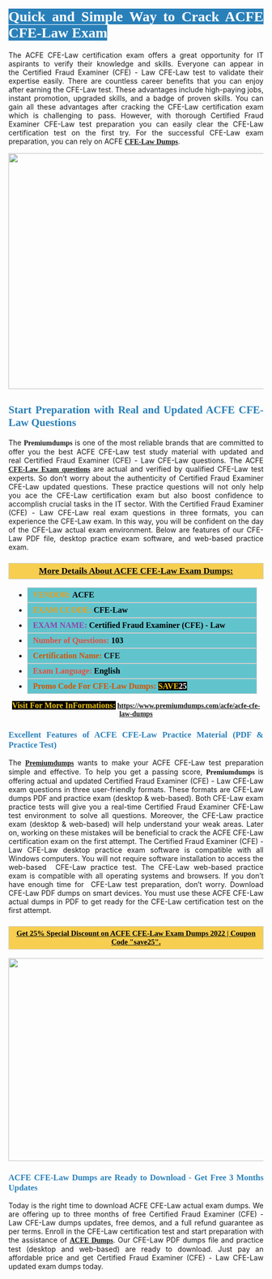 <h1 style="text-align: justify;"><span style="color:#ffffff;"><span style="font-family:Georgia,serif;"><strong><span style="background-color:#2980b9;">Quick and Simple Way to Crack ACFE CFE-Law Exam</span></strong></span></span></h1>

<p style="text-align: justify;">The ACFE CFE-Law certification exam offers a great opportunity for IT aspirants to verify their knowledge and skills. Everyone can appear in the Certified Fraud Examiner (CFE) - Law CFE-Law test to validate their expertise easily. There are countless career benefits that you can enjoy after earning the CFE-Law test. These advantages include high-paying jobs, instant promotion, upgraded skills, and a badge of proven skills. You can gain all these advantages after cracking the CFE-Law certification exam which is challenging to pass. However, with thorough Certified Fraud Examiner CFE-Law test preparation you can easily clear the CFE-Law certification test on the first try. For the successful CFE-Law exam preparation, you can rely on ACFE <span style="font-family:Georgia,serif;"><strong><a href="https://www.premiumdumps.com/acfe/acfe-cfe-law-dumps">CFE-Law Dumps</a></strong></span>.</p>

<p style="text-align: center;"><a href="https://www.premiumdumps.com/acfe/acfe-cfe-law-dumps"><img alt="" src="https://i.imgur.com/KJGzbJ2.jpeg" style="width: 700px; height: 465px;" /></a></p>

<h2 style="text-align: justify;"><span style="color:#2980b9;"><span style="font-family:Georgia,serif;"><strong>Start Preparation with Real and Updated ACFE CFE-Law Questions</strong></span></span></h2>

<p style="text-align: justify;">The <span style="font-size:14px;"><span style="font-family:Georgia,serif;"><strong>Premiumdumps</strong></span></span> is one of the most reliable brands that are committed to offer you the best ACFE CFE-Law test study material with updated and real Certified Fraud Examiner (CFE) - Law CFE-Law questions. The ACFE <span style="font-family:Georgia,serif;"><strong><a href="https://www.premiumdumps.com/acfe/acfe-cfe-law-dumps">CFE-Law Exam questions</a></strong></span> are actual and verified by qualified CFE-Law test experts. So don’t worry about the authenticity of Certified Fraud Examiner CFE-Law updated questions. These practice questions will not only help you ace the CFE-Law certification exam but also boost confidence to accomplish crucial tasks in the IT sector. With the Certified Fraud Examiner (CFE) - Law CFE-Law real exam questions in three formats, you can experience the CFE-Law exam. In this way, you will be confident on the day of the CFE-Law actual exam environment. Below are features of our CFE-Law PDF file, desktop practice exam software, and web-based practice exam.</p>

<h3 style="background: #f7ce50; border: 1px solid rgb(204, 204, 204); padding: 5px 10px; text-align: center;"><span style="font-family:Georgia,serif;"><u><u><span style="color:#000000;"><span style="font-size:11pt"><span style="line-height:normal"><b><span style="font-size:13.0pt"><span cambria="">More Details About ACFE CFE-Law Exam Dumps:</span></span></b></span></span></span></u></u></span></h3>

<ul>
	<li style="margin:0cm 10pt">
	<div style="background:#61c4cd; border: 1px solid rgb(204, 204, 204); padding: 5px 10px; text-align: justify;"><span style="font-family:Georgia,serif;"><span style="font-size:11pt"><span style="line-height:normal"><b><span style="font-size:12.0pt"><span new="" roman="" times=""><span style="color:#f39c12;">VENDOR:</span> <span style="color:#000000;">ACFE</span></span></span></b></span></span></span></div>
	</li>
	<li style="margin:0cm 10pt">
	<div style="background: #61c4cd; border: 1px solid rgb(204, 204, 204); padding: 5px 10px; text-align: justify;"><span style="font-family:Georgia,serif;"><span style="font-size:11pt"><span style="line-height:normal"><b><span style="font-size:12.0pt"><span new="" roman="" times=""><span style="color:#f39c12;">EXAM CCODE:</span> <span style="color:#000000;">CFE-Law</span></span></span></b></span></span></span></div>
	</li>
	<li style="margin:0cm 10pt">
	<div style="background: #61c4cd; border: 1px solid rgb(204, 204, 204); padding: 5px 10px; text-align: justify;"><span style="font-family:Georgia,serif;"><span style="font-size:11pt"><span style="line-height:normal"><b><span style="font-size:12.0pt"><span new="" roman="" times=""><span style="color:#8e44ad;">EXAM NAME:</span> <span style="color:#000000;">Certified Fraud Examiner (CFE) - Law</span></span></span></b></span></span></span></div>
	</li>
	<li style="margin:0cm 10pt">
	<div style="background: #61c4cd; border: 1px solid rgb(204, 204, 204); padding: 5px 10px;"><span style="font-family:Georgia,serif;"><span style="font-size:11pt"><span style="line-height:normal"><b><span style="font-size:12.0pt"><span new="" roman="" times=""><span style="color:#e74c3c;">Number of Questions:</span><span style="color:#000000;"><span style="color:#f1c40f;"> </span>103</span></span></span></b></span></span></span></div>
	</li>
	<li style="margin:0cm 10pt">
	<div style="background: #61c4cd; border: 1px solid rgb(204, 204, 204); padding: 5px 10px; text-align: justify;"><span style="font-family:Georgia,serif;"><span style="font-size:11pt"><span style="line-height:normal"><b><span style="font-size:12.0pt"><span new="" roman="" times=""><span style="color:#d35400;">Certification Name:</span> CFE</span></span></b></span></span></span></div>
	</li>
	<li style="margin:0cm 10pt">
	<div style="background: #61c4cd; border: 1px solid rgb(204, 204, 204); padding: 5px 10px; text-align: justify;"><span style="font-family:Georgia,serif;"><span style="font-size:11pt"><span style="line-height:normal"><b><span style="font-size:12.0pt"><span new="" roman="" times=""><span style="color:#e74c3c;">Exam Language:</span> <span style="color:#000000;">English</span></span></span></b></span></span></span></div>
	</li>
	<li style="margin:0cm 10pt">
	<div style="background: #61c4cd; border: 1px solid rgb(204, 204, 204); padding: 5px 10px;"><span style="font-family:Georgia,serif;"><span style="font-size:11pt"><span style="line-height:normal"><b><span style="font-size:12.0pt"><span new="" roman="" times=""><span style="color:#d35400;">Promo Code For CFE-Law Dumps:</span><span style="color:#f1c40f;"> <span style="background-color:#000000;">SAVE</span></span><span style="color:#ffffff;"><span style="background-color:#000000;">25</span></span></span></span></b></span></span></span></div>
	</li>
</ul>

<p style="text-align: center;"><span style="font-family:Georgia,serif;"><strong><span style="font-size:16px;"><span style="color:#f1c40f;"><span style="background-color:#000000;">Visit For More InFormations:</span></span></span> <a href="https://www.premiumdumps.com/acfe/acfe-cfe-law-dumps">https://www.premiumdumps.com/acfe/acfe-cfe-law-dumps</a></strong></span></p>

<h3 style="text-align: justify;"><span style="color:#2980b9;"><span style="font-family:Georgia,serif;"><strong><strong><strong>Excellent Features of ACFE CFE-Law Practice Material (PDF & Practice Test)</strong></strong></strong></span></span></h3>

<p style="text-align: justify;">The <a href="https://www.premiumdumps.com/"><span style="font-size:14px;"><span style="font-family:Georgia,serif;"><strong>Premiumdumps</strong></span></span></a> wants to make your ACFE CFE-Law test preparation simple and effective. To help you get a passing score, <span style="font-size:14px;"><span style="font-family:Georgia,serif;"><strong>Premiumdumps </strong></span></span>is offering actual and updated Certified Fraud Examiner (CFE) - Law CFE-Law exam questions in three user-friendly formats. These formats are CFE-Law dumps PDF and practice exam (desktop & web-based). Both CFE-Law exam practice tests will give you a real-time Certified Fraud Examiner CFE-Law test environment to solve all questions. Moreover, the CFE-Law practice exam (desktop & web-based) will help understand your weak areas. Later on, working on these mistakes will be beneficial to crack the ACFE CFE-Law certification exam on the first attempt. The Certified Fraud Examiner (CFE) - Law CFE-Law desktop practice exam software is compatible with all Windows computers. You will not require software installation to access the web-based  CFE-Law practice test. The CFE-Law web-based practice exam is compatible with all operating systems and browsers. If you don’t have enough time for  CFE-Law test preparation, don’t worry. Download CFE-Law PDF dumps on smart devices. You must use these ACFE CFE-Law actual dumps in PDF to get ready for the CFE-Law certification test on the first attempt.</p>

<h3 style="background: rgb(247, 206, 80); border: 1px solid rgb(204, 204, 204); padding: 5px 10px; text-align: center;"><span style="font-family:Georgia,serif;"><u><span style="color:#000000;"><span style="font-size:11pt;"><span style="line-height:normal;"><b><span cambria="">Get 25% Special Discount on ACFE CFE-Law Exam Dumps 2022 | Coupon Code "save25".</span></b></span></span></span></u></span></h3>

<p style="text-align: center;"><strong><strong><a href="https://www.premiumdumps.com/acfe/acfe-cfe-law-dumps"><img alt="" src="https://i.imgur.com/lUqvVrJ.png" style="width: 700px; height: 400px;" /></a></strong></strong></p>

<h3 style="text-align: justify;"><strong><span style="color:#2980b9;"><span style="font-family:Georgia,serif;"><strong><strong><strong>ACFE CFE-Law Dumps are Ready to Download - Get Free 3 Months Updates</strong></strong></strong></span></span></strong></h3>

<p style="text-align: justify;">Today is the right time to download ACFE CFE-Law actual exam dumps. We are offering up to three months of free Certified Fraud Examiner (CFE) - Law CFE-Law dumps updates, free demos, and a full refund guarantee as per terms. Enroll in the CFE-Law certification test and start preparation with the assistance of <span style="font-family:Georgia,serif;"><strong><a href="https://www.premiumdumps.com/acfe-exam-dumps">ACFE Dumps</a></strong></span>. Our CFE-Law PDF dumps file and practice test (desktop and web-based) are ready to download. Just pay an affordable price and get Certified Fraud Examiner (CFE) - Law CFE-Law updated exam dumps today.</p>
